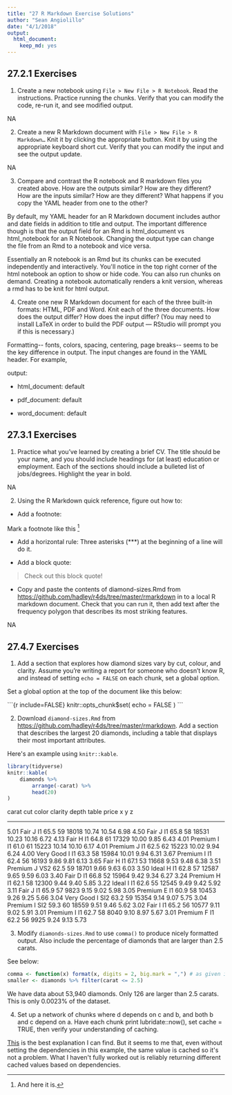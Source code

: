 ```yaml
---
title: "27 R Markdown Exercise Solutions"
author: "Sean Angiolillo"
date: "4/1/2018"
output: 
  html_document: 
    keep_md: yes
---
```




## 27.2.1 Exercises

1. Create a new notebook using `File > New File > R Notebook`. Read the instructions. Practice running the chunks. Verify that you can modify the code, re-run it, and see modified output.

NA

2. Create a new R Markdown document with `File > New File > R Markdown…` Knit it by clicking the appropriate button. Knit it by using the appropriate keyboard short cut. Verify that you can modify the input and see the output update.

NA

3. Compare and contrast the R notebook and R markdown files you created above. How are the outputs similar? How are they different? How are the inputs similar? How are they different? What happens if you copy the YAML header from one to the other?

By default, my YAML header for an R Markdown document includes author and date fields in addition to title and output. The important difference though is that the output field for an Rmd is html_document vs html_notebook for an R Notebook. Changing the output type can change the file from an Rmd to a notebook and vice versa.

Essentially an R notebook is an Rmd but its chunks can be executed independently and interactively. You'll notice in the top right corner of the html notebook an option to show or hide code. You can also run chunks on demand. Creating a notebook automatically renders a knit version, whereas a rmd has to be knit for html output.

4. Create one new R Markdown document for each of the three built-in formats: HTML, PDF and Word. Knit each of the three documents. How does the output differ? How does the input differ? (You may need to install LaTeX in order to build the PDF output — RStudio will prompt you if this is necessary.)

Formatting-- fonts, colors, spacing, centering, page breaks-- seems to be the key difference in output. The input changes are found in the YAML header. For example,

output:

  - html_document: default
  
  - pdf_document: default
  
  - word_document: default

## 27.3.1 Exercises

1. Practice what you’ve learned by creating a brief CV. The title should be your name, and you should include headings for (at least) education or employment. Each of the sections should include a bulleted list of jobs/degrees. Highlight the year in bold.

NA

2. Using the R Markdown quick reference, figure out how to:

* Add a footnote: 

Mark a footnote like this [^1]

[^1]: And here it is.

* Add a horizontal rule: Three asterisks (***) at the beginning of a line will do it.

* Add a block quote: 

> Check out this block quote!

* Copy and paste the contents of diamond-sizes.Rmd from https://github.com/hadley/r4ds/tree/master/rmarkdown in to a local R markdown document. Check that you can run it, then add text after the frequency polygon that describes its most striking features.

NA

## 27.4.7 Exercises

1. Add a section that explores how diamond sizes vary by cut, colour, and clarity. Assume you’re writing a report for someone who doesn’t know R, and instead of setting `echo = FALSE` on each chunk, set a global option.

Set a global option at the top of the document like this below:

\```{r include=FALSE}
knitr::opts_chunk$set(
  echo = FALSE
)
\```

2. Download `diamond-sizes.Rmd` from https://github.com/hadley/r4ds/tree/master/rmarkdown. Add a section that describes the largest 20 diamonds, including a table that displays their most important attributes.

Here's an example using `knitr::kable`.


```r
library(tidyverse)
knitr::kable(
    diamonds %>%
        arrange(-carat) %>%
        head(20)
)
```



 carat  cut         color   clarity    depth   table   price       x       y      z
------  ----------  ------  --------  ------  ------  ------  ------  ------  -----
  5.01  Fair        J       I1          65.5      59   18018   10.74   10.54   6.98
  4.50  Fair        J       I1          65.8      58   18531   10.23   10.16   6.72
  4.13  Fair        H       I1          64.8      61   17329   10.00    9.85   6.43
  4.01  Premium     I       I1          61.0      61   15223   10.14   10.10   6.17
  4.01  Premium     J       I1          62.5      62   15223   10.02    9.94   6.24
  4.00  Very Good   I       I1          63.3      58   15984   10.01    9.94   6.31
  3.67  Premium     I       I1          62.4      56   16193    9.86    9.81   6.13
  3.65  Fair        H       I1          67.1      53   11668    9.53    9.48   6.38
  3.51  Premium     J       VS2         62.5      59   18701    9.66    9.63   6.03
  3.50  Ideal       H       I1          62.8      57   12587    9.65    9.59   6.03
  3.40  Fair        D       I1          66.8      52   15964    9.42    9.34   6.27
  3.24  Premium     H       I1          62.1      58   12300    9.44    9.40   5.85
  3.22  Ideal       I       I1          62.6      55   12545    9.49    9.42   5.92
  3.11  Fair        J       I1          65.9      57    9823    9.15    9.02   5.98
  3.05  Premium     E       I1          60.9      58   10453    9.26    9.25   5.66
  3.04  Very Good   I       SI2         63.2      59   15354    9.14    9.07   5.75
  3.04  Premium     I       SI2         59.3      60   18559    9.51    9.46   5.62
  3.02  Fair        I       I1          65.2      56   10577    9.11    9.02   5.91
  3.01  Premium     I       I1          62.7      58    8040    9.10    8.97   5.67
  3.01  Premium     F       I1          62.2      56    9925    9.24    9.13   5.73

3. Modify `diamonds-sizes.Rmd` to use `comma()` to produce nicely formatted output. Also include the percentage of diamonds that are larger than 2.5 carats.

See below:


```r
comma <- function(x) format(x, digits = 2, big.mark = ",") # as given in text
smaller <- diamonds %>% filter(carat <= 2.5)
```

We have data about 53,940 diamonds. Only 
126 are larger than
2.5 carats. This is only 0.0023% of the dataset. 

4. Set up a network of chunks where d depends on c and b, and both b and c depend on a. Have each chunk print lubridate::now(), set cache = TRUE, then verify your understanding of caching.

[This](https://raw.githubusercontent.com/jrnold/r4ds-exercise-solutions/master/rmarkdown/caching.Rmd) is the best explanation I can find. But it seems to me that, even without setting the dependencies in this example, the same value is cached so it's not a problem. What I haven't fully worked out is reliably returning different cached values based on dependencies.
